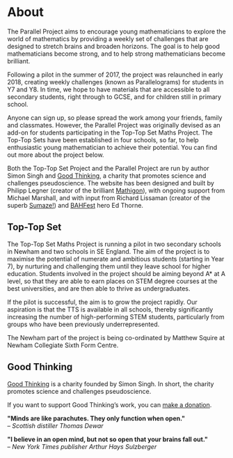 # About

The Parallel Project aims to encourage young mathematicians to explore the world
of mathematics by providing a weekly set of challenges that are designed to
stretch brains and broaden horizons. The goal is to help good mathematicians
become strong, and to help strong mathematicians become brilliant.

Following a pilot in the summer of 2017, the project was relaunched in early 2018, creating weekly challenges (known as Parallelograms) for students in Y7 and Y8. In time, we hope to have materials that are accessible to all secondary students, right through to GCSE, and for children still in primary school.

Anyone can sign up, so please spread the work among your friends, family and
classmates. However, the Parallel Project was originally devised as an add-on
for students participating in the Top-Top Set Maths Project. The Top-Top Sets have been established in four schools, so far, to help enthusiastic young
mathematician to achieve their potential. You can find out more about the project below.

Both the Top-Top Set Project and the Parallel Project are run by author Simon
Singh and [Good Thinking](#good-thinking), a charity that
promotes science and challenges pseudoscience. The website has been designed and built by Philipp Legner (creator of the brilliant [Mathigon](https://mathigon.org/)), with ongoing support from Michael Marshall, and with input from Richard Lissaman (creator of the superb
[Sumaze!](http://mei.org.uk/sumaze)) and [BAHFest](http://london.bahfest.com/)
hero Ed Thorne.


## Top-Top Set

The Top-Top Set Maths Project is running a pilot in two secondary schools in
Newham and two schools in SE England. The aim of the project is to maximise the potential of numerate and ambitious students (starting in Year 7), by nurturing and challenging them until they leave school for higher education. Students involved in the project should be aiming beyond A* at A level, so that they are able to earn places on STEM degree courses at the best universities, and are then able to thrive as undergraduates.

If the pilot is successful, the aim is to grow the project rapidly. Our
aspiration is that the TTS is available in all schools, thereby significantly
increasing the number of high-performing STEM students, particularly from groups
who have been previously underrepresented.

The Newham part of the project is being co-ordinated by Matthew Squire at Newham
Collegiate Sixth Form Centre.


## Good Thinking

[Good Thinking](http://goodthinkingsociety.org/) is a charity founded by Simon
Singh. In short, the charity promotes science and challenges pseudoscience.

If you want to support Good Thinking’s work, you can
[make a donation](http://goodthinkingsociety.org/donate/).

<div class="text-center">

__"Minds are like parachutes. They only function when open."__  
_– Scottish distiller Thomas Dewar_

__"I believe in an open mind, but not so open that your brains fall out."__  
_– New York Times publisher Arthur Hays Sulzberger_

</div>
